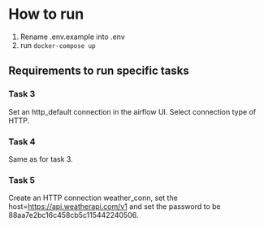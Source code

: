 # How to run
1. Rename .env.example into .env
2. run ``docker-compose up``
## Requirements to run specific tasks
### Task 3
Set an http_default connection in the airflow UI. 
Select connection type of HTTP.
### Task 4
Same as for task 3.
### Task 5
Create an HTTP connection weather_conn, set the host=https://api.weatherapi.com/v1 and set the password to be 88aa7e2bc16c458cb5c115442240506.